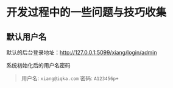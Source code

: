 # 开发过程中的一些问题与技巧收集

## 默认用户名

默认的后台登录地址：http://127.0.0.1:5099/xiang/login/admin

系统初始化后的用户名密码

> 用户名: `xiang@iqka.com`
> 密码: `A123456p+`
